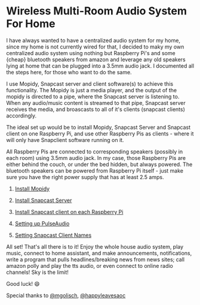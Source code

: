 # Wireless Multi-Room Audio System For Home

I have always wanted to have a centralized audio system for my home, since my home is not currently wired for that, I decided to maky my own centralized audio system using nothing but Raspberry Pi's and some {cheap} bluetooth speakers from amazon and leverage any old speakers lying at home that can be plugged into a 3.5mm audio jack. I documented all the steps here, for those who want to do the same.

I use Mopidy, Snapcast server and client software(s) to achieve this functionality. The Mopidy is just a media player, and the output of the mopidy is directed to a pipe, where the Snapcast server is listening to. When any audio/music content is streamed to that pipe, Snapcast server receives the media, and broascasts to all of it's clients (snapcast clients) accordingly.

The ideal set up would be to install Mopidy, Snapcast Server and Snapcast client on one Raspberry Pi, and use other Raspberry Pis as clients - where it will only have Snapclient software running on it.

All Raspberry Pis are connected to corresponding speakers (possibly in each room) using 3.5mm audio jack. In my case, those Raspberry Pis are either behind the couch, or under the bed hidden, but always powered. The bluetooth speakers can be powered from Raspberry Pi itself - just make sure you have the right power supply that has at least 2.5 amps.

1. [Install Mopidy](https://github.com/skalavala/Multi-Room-Audio-Centralized-Audio-for-Home/blob/master/Install%20Mopidy.md)

2. [Install Snapcast Server](https://github.com/skalavala/Multi-Room-Audio-Centralized-Audio-for-Home/blob/master/Install%20Snapcast%20Server.md)

3. [Install Snapcast client on each Raspberry Pi](https://github.com/skalavala/Multi-Room-Audio-Centralized-Audio-for-Home/blob/master/Install%20Snapcast%20Client.md)

4. [Setting up PulseAudio](https://github.com/skalavala/Multi-Room-Audio-Centralized-Audio-for-Home/blob/master/Setup%20Pulseaudio.md)

5. [Setting Snapcast Client Names](http://www.google.com)  

All set! That's all there is to it! Enjoy the whole house audio system, play music, connect to home assistant, and make announcements, notifications, write a program that pulls headlines/breaking news from news sites; call amazon polly and play the tts audio, or even connect to online radio channels! Sky is the limit! 

Good luck!
:smile:

Special thanks to [@mgolisch](https://github.com/mgolisch), [@happyleavesaoc](https://github.com/happyleavesaoc)
